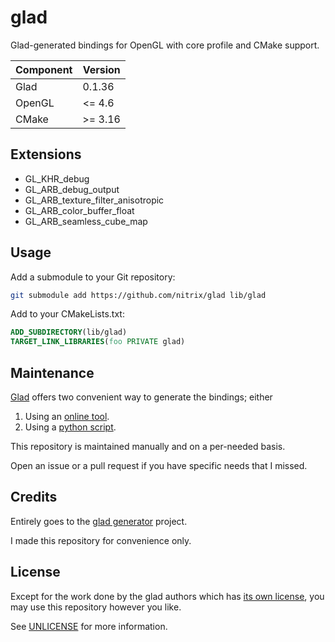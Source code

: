 # glad

Glad-generated bindings for OpenGL with core profile and CMake support.

| Component | Version |
|-----------|---------|
| Glad      | 0.1.36  |
| OpenGL    | <= 4.6  |
| CMake     | >= 3.16 |

## Extensions

* GL_KHR_debug
* GL_ARB_debug_output
* GL_ARB_texture_filter_anisotropic
* GL_ARB_color_buffer_float
* GL_ARB_seamless_cube_map

## Usage

Add a submodule to your Git repository:
```bash
git submodule add https://github.com/nitrix/glad lib/glad
```

Add to your CMakeLists.txt:
```cmake
ADD_SUBDIRECTORY(lib/glad)
TARGET_LINK_LIBRARIES(foo PRIVATE glad)
```

## Maintenance

[Glad](https://github.com/Dav1dde/glad) offers two convenient way to generate the bindings; either

1. Using an [online tool](https://glad.dav1d.de).
2. Using a [python script](https://github.com/Dav1dde/glad/blob/master/setup.py).

This repository is maintained manually and on a per-needed basis.

Open an issue or a pull request if you have specific needs that I missed.

## Credits

Entirely goes to the [glad generator](https://github.com/Dav1dde/glad) project.  

I made this repository for convenience only.

## License

Except for the work done by the glad authors which has [its own license](https://github.com/Dav1dde/glad/blob/master/LICENSE),
you may use this repository however you like.

See [UNLICENSE](UNLICENSE) for more information.
